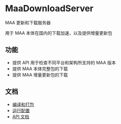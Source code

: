# MaaDownloadServer

MAA 更新和下载服务器

用于 MAA 本体在国内的下载加速，以及提供增量更新包

## 功能

* 提供 API 用于检查不同平台和架构所支持的 MAA 版本
* 提供 MAA 本体完整包的下载
* 提供 MAA 增量更新包的下载


## 文档

* [编译和打包](./docs/Compile.md)
* [运行配置](./docs/Run.md)
* [API 文档](./docs/Api.md)
